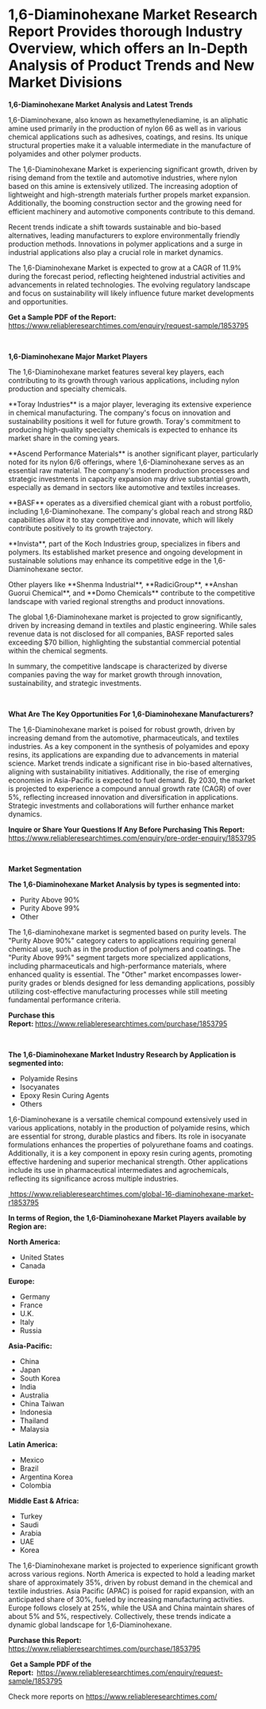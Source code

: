 <p><h1>1,6-Diaminohexane Market Research Report Provides thorough Industry Overview, which offers an In-Depth Analysis of Product Trends and New Market Divisions</h1></p><p><strong>1,6-Diaminohexane Market Analysis and Latest Trends</strong></p>
<p><p>1,6-Diaminohexane, also known as hexamethylenediamine, is an aliphatic amine used primarily in the production of nylon 66 as well as in various chemical applications such as adhesives, coatings, and resins. Its unique structural properties make it a valuable intermediate in the manufacture of polyamides and other polymer products.</p><p>The 1,6-Diaminohexane Market is experiencing significant growth, driven by rising demand from the textile and automotive industries, where nylon based on this amine is extensively utilized. The increasing adoption of lightweight and high-strength materials further propels market expansion. Additionally, the booming construction sector and the growing need for efficient machinery and automotive components contribute to this demand.</p><p>Recent trends indicate a shift towards sustainable and bio-based alternatives, leading manufacturers to explore environmentally friendly production methods. Innovations in polymer applications and a surge in industrial applications also play a crucial role in market dynamics.</p><p>The 1,6-Diaminohexane Market is expected to grow at a CAGR of 11.9% during the forecast period, reflecting heightened industrial activities and advancements in related technologies. The evolving regulatory landscape and focus on sustainability will likely influence future market developments and opportunities.</p></p>
<p><strong>Get a Sample PDF of the Report:&nbsp;</strong> <a href="https://www.reliableresearchtimes.com/enquiry/request-sample/1853795?utm_campaign=3088&utm_medium=2&utm_source=Github&utm_content=ia&utm_term=27032025&utm_id=16-diaminohexane">https://www.reliableresearchtimes.com/enquiry/request-sample/1853795</a></p>
<p>&nbsp;</p>
<p><strong>1,6-Diaminohexane Major Market Players</strong></p>
<p><p>The 1,6-Diaminohexane market features several key players, each contributing to its growth through various applications, including nylon production and specialty chemicals. </p><p>**Toray Industries** is a major player, leveraging its extensive experience in chemical manufacturing. The company's focus on innovation and sustainability positions it well for future growth. Toray's commitment to producing high-quality specialty chemicals is expected to enhance its market share in the coming years.</p><p>**Ascend Performance Materials** is another significant player, particularly noted for its nylon 6/6 offerings, where 1,6-Diaminohexane serves as an essential raw material. The company's modern production processes and strategic investments in capacity expansion may drive substantial growth, especially as demand in sectors like automotive and textiles increases.</p><p>**BASF** operates as a diversified chemical giant with a robust portfolio, including 1,6-Diaminohexane. The company's global reach and strong R&D capabilities allow it to stay competitive and innovate, which will likely contribute positively to its growth trajectory.</p><p>**Invista**, part of the Koch Industries group, specializes in fibers and polymers. Its established market presence and ongoing development in sustainable solutions may enhance its competitive edge in the 1,6-Diaminohexane sector.</p><p>Other players like **Shenma Industrial**, **RadiciGroup**, **Anshan Guorui Chemical**, and **Domo Chemicals** contribute to the competitive landscape with varied regional strengths and product innovations. </p><p>The global 1,6-Diaminohexane market is projected to grow significantly, driven by increasing demand in textiles and plastic engineering. While sales revenue data is not disclosed for all companies, BASF reported sales exceeding $70 billion, highlighting the substantial commercial potential within the chemical segments.</p><p>In summary, the competitive landscape is characterized by diverse companies paving the way for market growth through innovation, sustainability, and strategic investments.</p></p>
<p>&nbsp;</p>
<p><strong>What Are The Key Opportunities For 1,6-Diaminohexane Manufacturers?</strong></p>
<p><p>The 1,6-Diaminohexane market is poised for robust growth, driven by increasing demand from the automotive, pharmaceuticals, and textiles industries. As a key component in the synthesis of polyamides and epoxy resins, its applications are expanding due to advancements in material science. Market trends indicate a significant rise in bio-based alternatives, aligning with sustainability initiatives. Additionally, the rise of emerging economies in Asia-Pacific is expected to fuel demand. By 2030, the market is projected to experience a compound annual growth rate (CAGR) of over 5%, reflecting increased innovation and diversification in applications. Strategic investments and collaborations will further enhance market dynamics.</p></p>
<p><strong>Inquire or Share Your Questions If Any Before Purchasing This Report:</strong> <a href="https://www.reliableresearchtimes.com/enquiry/pre-order-enquiry/1853795?utm_campaign=3088&utm_medium=2&utm_source=Github&utm_content=ia&utm_term=27032025&utm_id=16-diaminohexane">https://www.reliableresearchtimes.com/enquiry/pre-order-enquiry/1853795</a></p>
<p>&nbsp;</p>
<p><strong>Market Segmentation</strong></p>
<p><strong>The 1,6-Diaminohexane Market Analysis by types is segmented into:</strong></p>
<p><ul><li>Purity Above 90%</li><li>Purity Above 99%</li><li>Other</li></ul></p>
<p><p>The 1,6-diaminohexane market is segmented based on purity levels. The "Purity Above 90%" category caters to applications requiring general chemical use, such as in the production of polymers and coatings. The "Purity Above 99%" segment targets more specialized applications, including pharmaceuticals and high-performance materials, where enhanced quality is essential. The "Other" market encompasses lower-purity grades or blends designed for less demanding applications, possibly utilizing cost-effective manufacturing processes while still meeting fundamental performance criteria.</p></p>
<p><strong>Purchase this Report:&nbsp;</strong><a href="https://www.reliableresearchtimes.com/purchase/1853795?utm_campaign=3088&utm_medium=2&utm_source=Github&utm_content=ia&utm_term=27032025&utm_id=16-diaminohexane">https://www.reliableresearchtimes.com/purchase/1853795</a></p>
<p>&nbsp;</p>
<p><strong>The 1,6-Diaminohexane Market Industry Research by Application is segmented into:</strong></p>
<p><ul><li>Polyamide Resins</li><li>Isocyanates</li><li>Epoxy Resin Curing Agents</li><li>Others</li></ul></p>
<p><p>1,6-Diaminohexane is a versatile chemical compound extensively used in various applications, notably in the production of polyamide resins, which are essential for strong, durable plastics and fibers. Its role in isocyanate formulations enhances the properties of polyurethane foams and coatings. Additionally, it is a key component in epoxy resin curing agents, promoting effective hardening and superior mechanical strength. Other applications include its use in pharmaceutical intermediates and agrochemicals, reflecting its significance across multiple industries.</p></p>
<p><a href="https://www.reliableresearchtimes.com/global-16-diaminohexane-market-r1853795?utm_campaign=3088&utm_medium=2&utm_source=Github&utm_content=ia&utm_term=27032025&utm_id=16-diaminohexane">&nbsp;https://www.reliableresearchtimes.com/global-16-diaminohexane-market-r1853795</a></p>
<p><strong>In terms of Region, the 1,6-Diaminohexane Market Players available by Region are:</strong></p>
<p>
    <p> <strong> North America: </strong>
        <ul>
            <li>United States</li>
            <li>Canada</li>
        </ul>
        </p> 
    <p> <strong> Europe: </strong>
        <ul>
            <li>Germany</li>
            <li>France</li>
            <li>U.K.</li>
            <li>Italy</li>
            <li>Russia</li>
        </ul>
        </p> 
    <p> <strong> Asia-Pacific: </strong>
        <ul>
            <li>China</li>
            <li>Japan</li>
            <li>South Korea</li>
            <li>India</li>
            <li>Australia</li>
            <li>China Taiwan</li>
            <li>Indonesia</li>
            <li>Thailand</li>
            <li>Malaysia</li>
        </ul>
        </p> 
    <p> <strong> Latin America: </strong>
        <ul>
            <li>Mexico</li>
            <li>Brazil</li>
            <li>Argentina Korea</li>
            <li>Colombia</li>
        </ul>
        </p> 
    <p> <strong> Middle East & Africa: </strong>
        <ul>
            <li>Turkey</li>
            <li>Saudi</li>
            <li>Arabia</li>
            <li>UAE</li>
            <li>Korea</li>
        </ul>
    </p>
    </p>
<p><p>The 1,6-Diaminohexane market is projected to experience significant growth across various regions. North America is expected to hold a leading market share of approximately 35%, driven by robust demand in the chemical and textile industries. Asia Pacific (APAC) is poised for rapid expansion, with an anticipated share of 30%, fueled by increasing manufacturing activities. Europe follows closely at 25%, while the USA and China maintain shares of about 5% and 5%, respectively. Collectively, these trends indicate a dynamic global landscape for 1,6-Diaminohexane.</p></p>
<p><strong>Purchase this Report: </strong><a href="https://www.reliableresearchtimes.com/purchase/1853795?utm_campaign=3088&utm_medium=2&utm_source=Github&utm_content=ia&utm_term=27032025&utm_id=16-diaminohexane">https://www.reliableresearchtimes.com/purchase/1853795</a></p>
<p>&nbsp;<strong>Get a Sample PDF of the Report:&nbsp;&nbsp;</strong><a href="https://www.reliableresearchtimes.com/enquiry/request-sample/1853795?utm_campaign=3088&utm_medium=2&utm_source=Github&utm_content=ia&utm_term=27032025&utm_id=16-diaminohexane">https://www.reliableresearchtimes.com/enquiry/request-sample/1853795</a></p>
<p><strong></strong></p>
<p>Check more reports on <a href="https://www.reliableresearchtimes.com/?utm_campaign=3088&utm_medium=2&utm_source=Github&utm_content=ia&utm_term=27032025&utm_id=16-diaminohexane">https://www.reliableresearchtimes.com/</a></p>
